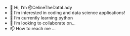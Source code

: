 - 👋 Hi, I’m @CelineTheDataLady
- 👀 I’m interested in coding and data science applications!
- 🌱 I’m currently learning python
- 💞️ I’m looking to collaborate on...
- 📫 How to reach me ...

<!---
CelineTheDataLady/CelineTheDataLady is a ✨ special ✨ repository because its `README.md` (this file) appears on your GitHub profile.
You can click the Preview link to take a look at your changes.
--->
